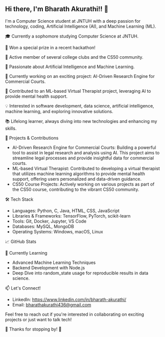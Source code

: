 Hi there, I'm Bharath Akurathi!! 👋
-----------------------------------------------------------------------------
I'm a Computer Science student at JNTUH with a deep passion for technology, coding, Artificial Intelligence (AI), and Machine Learning (ML).

🎓 Currently a sophomore studying Computer Science at JNTUH.

🌟 Won a special prize in a recent hackathon!

👥 Active member of several college clubs and the CS50 community.

🤖 Passionate about Artificial Intelligence and Machine Learning.

🔭 Currently working on an exciting project: AI-Driven Research Engine for Commercial Courts.

🧠 Contributed to an ML-based Virtual Therapist project, leveraging AI to provide mental health support.

💡 Interested in software development, data science, artificial intelligence, machine learning, and exploring innovative solutions.

📚 Lifelong learner, always diving into new technologies and enhancing my skills.


💼 Projects & Contributions
- AI-Driven Research Engine for Commercial Courts: Building a powerful tool to assist in legal research and analysis using AI. This project aims to streamline legal processes and provide insightful data for commercial courts.
- ML-based Virtual Therapist: Contributed to developing a virtual therapist that utilizes machine learning algorithms to provide mental health support, offering users personalized and data-driven guidance.
- CS50 Course Projects: Actively working on various projects as part of the CS50 course, contributing to the vibrant CS50 community.


🛠️ Tech Stack
- Languages: Python, C, Java, HTML, CSS, JavaScript
- Libraries & Frameworks: TensorFlow, PyTorch, scikit-learn
- Tools: Git, Docker, Jupyter, VS Code
- Databases: MySQL, MongoDB
- Operating Systems: Windows, macOS, Linux


📈 GitHub Stats

🌱 Currently Learning
- Advanced Machine Learning Techniques
- Backend Development with Node.js
- Deep Dive into random_state usage for reproducible results in data science.

📫 Let's Connect!
- LinkedIn: https://www.linkedin.com/in/bharath-akurathi/ 
- Email: bharathakurathi436@gmail.com 

Feel free to reach out if you're interested in collaborating on exciting projects or just want to talk tech!

👋 Thanks for stopping by! 👋